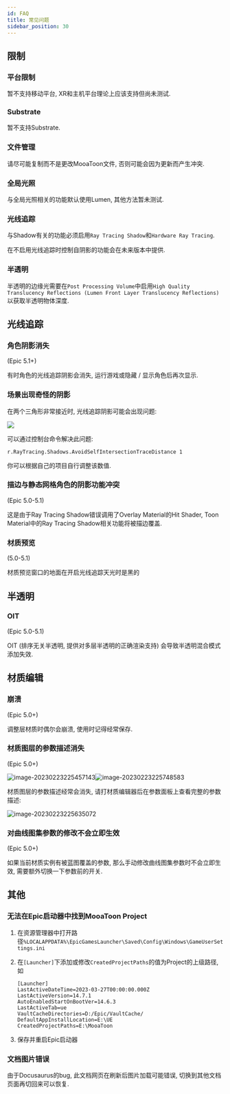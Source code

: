 ```yaml
---
id: FAQ
title: 常见问题
sidebar_position: 30
---
```

## 限制

### 平台限制

暂不支持移动平台, XR和主机平台理论上应该支持但尚未测试.

### Substrate

暂不支持Substrate.

### 文件管理

请尽可能复制而不是更改MooaToon文件, 否则可能会因为更新而产生冲突.

### 全局光照

与全局光照相关的功能默认使用Lumen, 其他方法暂未测试.

### 光线追踪

与Shadow有关的功能必须启用`Ray Tracing Shadow`和`Hardware Ray Tracing`.

在不启用光线追踪时控制自阴影的功能会在未来版本中提供.

### 半透明

半透明的边缘光需要在`Post Processing Volume`中启用`High Quality Translucency Reflections (Lumen Front Layer Translucency Reflections)` 以获取半透明物体深度.

## 光线追踪

### 角色阴影消失

(Epic 5.1+)

有时角色的光线追踪阴影会消失, 运行游戏或隐藏 / 显示角色后再次显示.

### 场景出现奇怪的阴影

在两个三角形非常接近时, 光线追踪阴影可能会出现问题:

![](assets/Pasted%20image%2020240831154520.png)

可以通过控制台命令解决此问题:

```
r.RayTracing.Shadows.AvoidSelfIntersectionTraceDistance 1
```

你可以根据自己的项目自行调整该数值.

### 描边与静态网格角色的阴影功能冲突

(Epic 5.0-5.1)

这是由于Ray Tracing Shadow错误调用了Overlay Material的Hit Shader, Toon Material中的Ray Tracing Shadow相关功能将被描边覆盖.

### 材质预览

(5.0-5.1)

材质预览窗口的地面在开启光线追踪天光时是黑的

## 半透明

### OIT

(Epic 5.0-5.1)

OIT (排序无关半透明, 提供对多层半透明的正确渲染支持) 会导致半透明混合模式添加失效.

## 材质编辑

### 崩溃

(Epic 5.0+)

调整层材质时偶尔会崩溃, 使用时记得经常保存.



### 材质图层的参数描述消失

(Epic 5.0+)

![image-20230223225457143](./assets/image-20230223225457143.png)![image-20230223225748583](./assets/image-20230223225748583.png)

材质图层的参数描述经常会消失, 请打材质编辑器后在参数面板上查看完整的参数描述:

![image-20230223225635072](./assets/image-20230223225635072.png)

### 对曲线图集参数的修改不会立即生效

(Epic 5.0+)

如果当前材质实例有被蓝图覆盖的参数, 那么手动修改曲线图集参数时不会立即生效, 需要额外切换一下参数前的开关.

## 其他
### 无法在Epic启动器中找到MooaToon Project

1. 在资源管理器中打开路径`%LOCALAPPDATA%\EpicGamesLauncher\Saved\Config\Windows\GameUserSettings.ini`

2. 在`[Launcher]`下添加或修改`CreatedProjectPaths`的值为Project的上级路径, 如

   ```
   [Launcher]
   LastActiveDateTime=2023-03-27T00:00:00.000Z
   LastActiveVersion=14.7.1
   AutoEnabledStartOnBootVer=14.6.3
   LastActiveTab=ue
   VaultCacheDirectories=D:/Epic/VaultCache/
   DefaultAppInstallLocation=E:\UE
   CreatedProjectPaths=E:\MooaToon
   ```

3. 保存并重启Epic启动器


### 文档图片错误

由于Docusaurus的bug, 此文档网页在刷新后图片加载可能错误, 切换到其他文档页面再切回来可以恢复.





